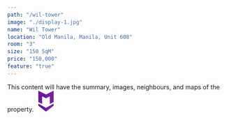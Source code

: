 ```yaml
---
path: "/wil-tower"
image: "./display-1.jpg"
name: "Wil Tower"
location: "Old Manila, Manila, Unit 608"
room: "3"
size: "150 SqM"
price: "150,000"
feature: "true"
---
```


This content will have the summary, images, neighbours, and maps of the property.
![alt text](https://github.com/adam-p/markdown-here/raw/master/src/common/images/icon48.png "Property 1")
